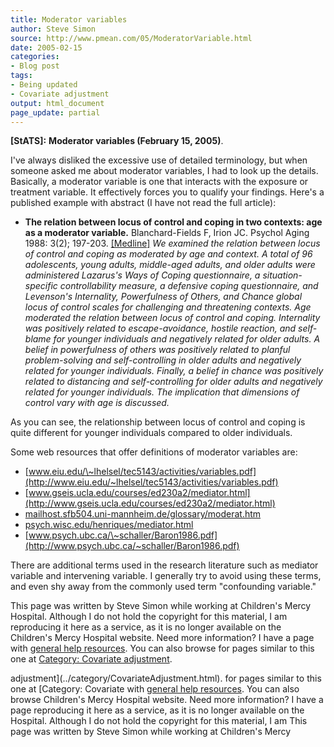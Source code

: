 ```yaml
---
title: Moderator variables
author: Steve Simon
source: http://www.pmean.com/05/ModeratorVariable.html
date: 2005-02-15
categories:
- Blog post
tags:
- Being updated
- Covariate adjustment
output: html_document
page_update: partial
---
```

**[StATS]:** **Moderator variables (February 15,
2005)**.

I've always disliked the excessive use of detailed terminology, but
when someone asked me about moderator variables, I had to look up the
details. Basically, a moderator variable is one that interacts with the
exposure or treatment variable. It effectively forces you to qualify
your findings. Here's a published example with abstract (I have not
read the full article):

- **The relation between locus of control and coping in two contexts:
age as a moderator variable.** Blanchard-Fields F, Irion JC. Psychol
Aging 1988: 3(2); 197-203.
[\[Medline\]](http://www.ncbi.nlm.nih.gov/entrez/query.fcgi?cmd=Retrieve&db=PubMed&list_uids=3268260&dopt=Abstract)
*We examined the relation between locus of control and coping as
moderated by age and context. A total of 96 adolescents, young
adults, middle-aged adults, and older adults were administered
Lazarus's Ways of Coping questionnaire, a situation-specific
controllability measure, a defensive coping questionnaire, and
Levenson's Internality, Powerfulness of Others, and Chance global
locus of control scales for challenging and threatening contexts.
Age moderated the relation between locus of control and coping.
Internality was positively related to escape-avoidance, hostile
reaction, and self-blame for younger individuals and negatively
related for older adults. A belief in powerfulness of others was
positively related to planful problem-solving and self-controlling
in older adults and negatively related for younger individuals.
Finally, a belief in chance was positively related to distancing and
self-controlling for older adults and negatively related for younger
individuals. The implication that dimensions of control vary with
age is discussed.*

As you can see, the relationship between locus of control and coping is
quite different for younger individuals compared to older individuals.

Some web resources that offer definitions of moderator variables are:

- [www.eiu.edu/\~lhelsel/tec5143/activities/variables.pdf](http://www.eiu.edu/~lhelsel/tec5143/activities/variables.pdf)
- [www.gseis.ucla.edu/courses/ed230a2/mediator.html](http://www.gseis.ucla.edu/courses/ed230a2/mediator.html)
- [mailhost.sfb504.uni-mannheim.de/glossary/moderat.htm](http://mailhost.sfb504.uni-mannheim.de/glossary/moderat.htm)
- [psych.wisc.edu/henriques/mediator.html](http://psych.wisc.edu/henriques/mediator.html)
- [www.psych.ubc.ca/\~schaller/Baron1986.pdf](http://www.psych.ubc.ca/~schaller/Baron1986.pdf)

There are additional terms used in the research literature such as
mediator variable and intervening variable. I generally try to avoid
using these terms, and even shy away from the commonly used term
"confounding variable."

This page was written by Steve Simon while working at Children's Mercy
Hospital. Although I do not hold the copyright for this material, I am
reproducing it here as a service, as it is no longer available on the
Children's Mercy Hospital website. Need more information? I have a page
with [general help resources](../GeneralHelp.html). You can also browse
for pages similar to this one at [Category: Covariate
adjustment](../category/CovariateAdjustment.html).
<!---More--->
adjustment](../category/CovariateAdjustment.html).
for pages similar to this one at [Category: Covariate
with [general help resources](../GeneralHelp.html). You can also browse
Children's Mercy Hospital website. Need more information? I have a page
reproducing it here as a service, as it is no longer available on the
Hospital. Although I do not hold the copyright for this material, I am
This page was written by Steve Simon while working at Children's Mercy

<!---Do not use
**[StATS]:** **Moderator variables (February 15,
This page was written by Steve Simon while working at Children's Mercy
Hospital. Although I do not hold the copyright for this material, I am
reproducing it here as a service, as it is no longer available on the
Children's Mercy Hospital website. Need more information? I have a page
with [general help resources](../GeneralHelp.html). You can also browse
for pages similar to this one at [Category: Covariate
adjustment](../category/CovariateAdjustment.html).
page_update: partial
--->

